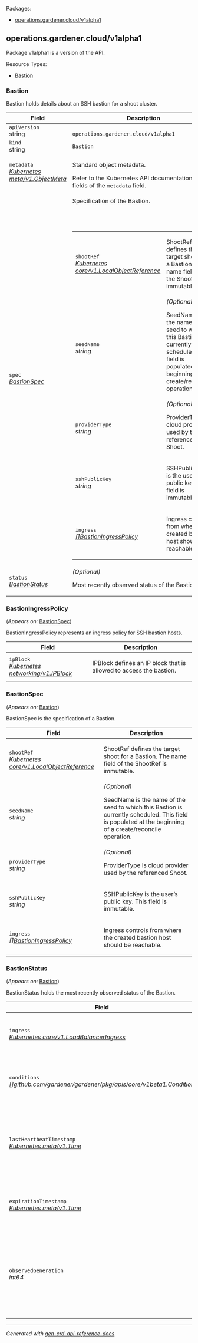 <p>Packages:</p>
<ul>
<li>
<a href="#operations.gardener.cloud%2fv1alpha1">operations.gardener.cloud/v1alpha1</a>
</li>
</ul>
<h2 id="operations.gardener.cloud/v1alpha1">operations.gardener.cloud/v1alpha1</h2>
<p>
<p>Package v1alpha1 is a version of the API.</p>
</p>
Resource Types:
<ul><li>
<a href="#operations.gardener.cloud/v1alpha1.Bastion">Bastion</a>
</li></ul>
<h3 id="operations.gardener.cloud/v1alpha1.Bastion">Bastion
</h3>
<p>
<p>Bastion holds details about an SSH bastion for a shoot cluster.</p>
</p>
<table>
<thead>
<tr>
<th>Field</th>
<th>Description</th>
</tr>
</thead>
<tbody>
<tr>
<td>
<code>apiVersion</code></br>
string</td>
<td>
<code>
operations.gardener.cloud/v1alpha1
</code>
</td>
</tr>
<tr>
<td>
<code>kind</code></br>
string
</td>
<td><code>Bastion</code></td>
</tr>
<tr>
<td>
<code>metadata</code></br>
<em>
<a href="https://kubernetes.io/docs/reference/generated/kubernetes-api/v1.25/#objectmeta-v1-meta">
Kubernetes meta/v1.ObjectMeta
</a>
</em>
</td>
<td>
<p>Standard object metadata.</p>
Refer to the Kubernetes API documentation for the fields of the
<code>metadata</code> field.
</td>
</tr>
<tr>
<td>
<code>spec</code></br>
<em>
<a href="#operations.gardener.cloud/v1alpha1.BastionSpec">
BastionSpec
</a>
</em>
</td>
<td>
<p>Specification of the Bastion.</p>
<br/>
<br/>
<table>
<tr>
<td>
<code>shootRef</code></br>
<em>
<a href="https://kubernetes.io/docs/reference/generated/kubernetes-api/v1.25/#localobjectreference-v1-core">
Kubernetes core/v1.LocalObjectReference
</a>
</em>
</td>
<td>
<p>ShootRef defines the target shoot for a Bastion. The name field of the ShootRef is immutable.</p>
</td>
</tr>
<tr>
<td>
<code>seedName</code></br>
<em>
string
</em>
</td>
<td>
<em>(Optional)</em>
<p>SeedName is the name of the seed to which this Bastion is currently scheduled. This field is populated
at the beginning of a create/reconcile operation.</p>
</td>
</tr>
<tr>
<td>
<code>providerType</code></br>
<em>
string
</em>
</td>
<td>
<em>(Optional)</em>
<p>ProviderType is cloud provider used by the referenced Shoot.</p>
</td>
</tr>
<tr>
<td>
<code>sshPublicKey</code></br>
<em>
string
</em>
</td>
<td>
<p>SSHPublicKey is the user&rsquo;s public key. This field is immutable.</p>
</td>
</tr>
<tr>
<td>
<code>ingress</code></br>
<em>
<a href="#operations.gardener.cloud/v1alpha1.BastionIngressPolicy">
[]BastionIngressPolicy
</a>
</em>
</td>
<td>
<p>Ingress controls from where the created bastion host should be reachable.</p>
</td>
</tr>
</table>
</td>
</tr>
<tr>
<td>
<code>status</code></br>
<em>
<a href="#operations.gardener.cloud/v1alpha1.BastionStatus">
BastionStatus
</a>
</em>
</td>
<td>
<em>(Optional)</em>
<p>Most recently observed status of the Bastion.</p>
</td>
</tr>
</tbody>
</table>
<h3 id="operations.gardener.cloud/v1alpha1.BastionIngressPolicy">BastionIngressPolicy
</h3>
<p>
(<em>Appears on:</em>
<a href="#operations.gardener.cloud/v1alpha1.BastionSpec">BastionSpec</a>)
</p>
<p>
<p>BastionIngressPolicy represents an ingress policy for SSH bastion hosts.</p>
</p>
<table>
<thead>
<tr>
<th>Field</th>
<th>Description</th>
</tr>
</thead>
<tbody>
<tr>
<td>
<code>ipBlock</code></br>
<em>
<a href="https://kubernetes.io/docs/reference/generated/kubernetes-api/v1.25/#ipblock-v1-networking">
Kubernetes networking/v1.IPBlock
</a>
</em>
</td>
<td>
<p>IPBlock defines an IP block that is allowed to access the bastion.</p>
</td>
</tr>
</tbody>
</table>
<h3 id="operations.gardener.cloud/v1alpha1.BastionSpec">BastionSpec
</h3>
<p>
(<em>Appears on:</em>
<a href="#operations.gardener.cloud/v1alpha1.Bastion">Bastion</a>)
</p>
<p>
<p>BastionSpec is the specification of a Bastion.</p>
</p>
<table>
<thead>
<tr>
<th>Field</th>
<th>Description</th>
</tr>
</thead>
<tbody>
<tr>
<td>
<code>shootRef</code></br>
<em>
<a href="https://kubernetes.io/docs/reference/generated/kubernetes-api/v1.25/#localobjectreference-v1-core">
Kubernetes core/v1.LocalObjectReference
</a>
</em>
</td>
<td>
<p>ShootRef defines the target shoot for a Bastion. The name field of the ShootRef is immutable.</p>
</td>
</tr>
<tr>
<td>
<code>seedName</code></br>
<em>
string
</em>
</td>
<td>
<em>(Optional)</em>
<p>SeedName is the name of the seed to which this Bastion is currently scheduled. This field is populated
at the beginning of a create/reconcile operation.</p>
</td>
</tr>
<tr>
<td>
<code>providerType</code></br>
<em>
string
</em>
</td>
<td>
<em>(Optional)</em>
<p>ProviderType is cloud provider used by the referenced Shoot.</p>
</td>
</tr>
<tr>
<td>
<code>sshPublicKey</code></br>
<em>
string
</em>
</td>
<td>
<p>SSHPublicKey is the user&rsquo;s public key. This field is immutable.</p>
</td>
</tr>
<tr>
<td>
<code>ingress</code></br>
<em>
<a href="#operations.gardener.cloud/v1alpha1.BastionIngressPolicy">
[]BastionIngressPolicy
</a>
</em>
</td>
<td>
<p>Ingress controls from where the created bastion host should be reachable.</p>
</td>
</tr>
</tbody>
</table>
<h3 id="operations.gardener.cloud/v1alpha1.BastionStatus">BastionStatus
</h3>
<p>
(<em>Appears on:</em>
<a href="#operations.gardener.cloud/v1alpha1.Bastion">Bastion</a>)
</p>
<p>
<p>BastionStatus holds the most recently observed status of the Bastion.</p>
</p>
<table>
<thead>
<tr>
<th>Field</th>
<th>Description</th>
</tr>
</thead>
<tbody>
<tr>
<td>
<code>ingress</code></br>
<em>
<a href="https://kubernetes.io/docs/reference/generated/kubernetes-api/v1.25/#loadbalanceringress-v1-core">
Kubernetes core/v1.LoadBalancerIngress
</a>
</em>
</td>
<td>
<em>(Optional)</em>
<p>Ingress holds the public IP and/or hostname of the bastion instance.</p>
</td>
</tr>
<tr>
<td>
<code>conditions</code></br>
<em>
[]github.com/gardener/gardener/pkg/apis/core/v1beta1.Condition
</em>
</td>
<td>
<em>(Optional)</em>
<p>Conditions represents the latest available observations of a Bastion&rsquo;s current state.</p>
</td>
</tr>
<tr>
<td>
<code>lastHeartbeatTimestamp</code></br>
<em>
<a href="https://kubernetes.io/docs/reference/generated/kubernetes-api/v1.25/#time-v1-meta">
Kubernetes meta/v1.Time
</a>
</em>
</td>
<td>
<em>(Optional)</em>
<p>LastHeartbeatTimestamp is the time when the bastion was last marked as
not to be deleted. When this is set, the ExpirationTimestamp is advanced
as well.</p>
</td>
</tr>
<tr>
<td>
<code>expirationTimestamp</code></br>
<em>
<a href="https://kubernetes.io/docs/reference/generated/kubernetes-api/v1.25/#time-v1-meta">
Kubernetes meta/v1.Time
</a>
</em>
</td>
<td>
<em>(Optional)</em>
<p>ExpirationTimestamp is the time after which a Bastion is supposed to be
garbage collected.</p>
</td>
</tr>
<tr>
<td>
<code>observedGeneration</code></br>
<em>
int64
</em>
</td>
<td>
<em>(Optional)</em>
<p>ObservedGeneration is the most recent generation observed for this Bastion. It corresponds to the
Bastion&rsquo;s generation, which is updated on mutation by the API Server.</p>
</td>
</tr>
</tbody>
</table>
<hr/>
<p><em>
Generated with <a href="https://github.com/ahmetb/gen-crd-api-reference-docs">gen-crd-api-reference-docs</a>
</em></p>
